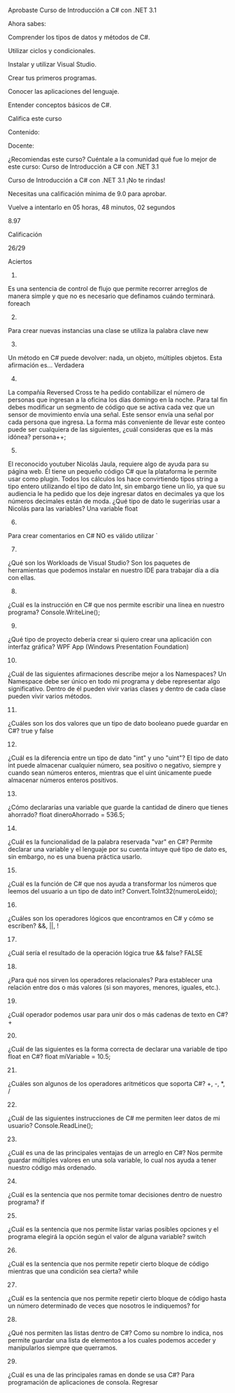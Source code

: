 Aprobaste Curso de Introducción a C# con .NET 3.1

Ahora sabes:

Comprender los tipos de datos y métodos de C#.

Utilizar ciclos y condicionales.

Instalar y utilizar Visual Studio.

Crear tus primeros programas.

Conocer las aplicaciones del lenguaje.

Entender conceptos básicos de C#.

Califica este curso

Contenido:

Docente:

¿Recomiendas este curso?
Cuéntale a la comunidad qué fue lo mejor de este curso:
Curso de Introducción a C# con .NET 3.1

Curso de Introducción a C# con .NET 3.1
¡No te rindas!

Necesitas una calificación mínima de 9.0 para aprobar.

Vuelve a intentarlo en 05 horas, 48 minutos, 02 segundos

8.97

Calificación

26/29

Aciertos

1.
Es una sentencia de control de flujo que permite recorrer arreglos de manera simple y que no es necesario que definamos cuándo terminará.
foreach

2.
Para crear nuevas instancias una clase se utiliza la palabra clave
new

3.
Un método en C# puede devolver: nada, un objeto, múltiples objetos. Esta afirmación es...
Verdadera

4.
La compañía Reversed Cross te ha pedido contabilizar el número de personas que ingresan a la oficina los días domingo en la noche. Para tal fin debes modificar un segmento de código que se activa cada vez que un sensor de movimiento envía una señal. Este sensor envía una señal por cada persona que ingresa. La forma más conveniente de llevar este conteo puede ser cualquiera de las siguientes, ¿cuál consideras que es la más idónea?
persona++;

5.
El reconocido youtuber Nicolás Jaula, requiere algo de ayuda para su página web. Él tiene un pequeño código C# que la plataforma le permite usar como plugin. Todos los cálculos los hace convirtiendo tipos string a tipo entero utilizando el tipo de dato Int, sin embargo tiene un lío, ya que su audiencia le ha pedido que los deje ingresar datos en decimales ya que los números decimales están de moda. ¿Qué tipo de dato le sugerirías usar a Nicolás para las variables?
Una variable float

6.
Para crear comentarios en C# NO es válido utilizar
`

7.
¿Qué son los Workloads de Visual Studio?
Son los paquetes de herramientas que podemos instalar en nuestro IDE para trabajar día a día con ellas.

8.
¿Cuál es la instrucción en C# que nos permite escribir una línea en nuestro programa?
Console.WriteLine();

9.
¿Qué tipo de proyecto debería crear si quiero crear una aplicación con interfaz gráfica?
WPF App (Windows Presentation Foundation)

10.
¿Cuál de las siguientes afirmaciones describe mejor a los Namespaces?
Un Namespace debe ser único en todo mi programa y debe representar algo significativo. Dentro de él pueden vivir varias clases y dentro de cada clase pueden vivir varios métodos.

11.
¿Cuáles son los dos valores que un tipo de dato booleano puede guardar en C#?
true y false

12.
¿Cuál es la diferencia entre un tipo de dato "int" y uno "uint"?
El tipo de dato int puede almacenar cualquier número, sea positivo o negativo, siempre y cuando sean números enteros, mientras que el uint únicamente puede almacenar números enteros positivos.

13.
¿Cómo declararías una variable que guarde la cantidad de dinero que tienes ahorrado?
float dineroAhorrado = 536.5;

14.
¿Cuál es la funcionalidad de la palabra reservada "var" en C#?
Permite declarar una variable y el lenguaje por su cuenta intuye qué tipo de dato es, sin embargo, no es una buena práctica usarlo.

15.
¿Cuál es la función de C# que nos ayuda a transformar los números que leemos del usuario a un tipo de dato int?
Convert.ToInt32(numeroLeido);

16.
¿Cuáles son los operadores lógicos que encontramos en C# y cómo se escriben?
&&, ||, !

17.
¿Cuál sería el resultado de la operación lógica true && false?
FALSE

18.
¿Para qué nos sirven los operadores relacionales?
Para establecer una relación entre dos o más valores (si son mayores, menores, iguales, etc.).

19.
¿Cuál operador podemos usar para unir dos o más cadenas de texto en C#?
+

20.
¿Cuál de las siguientes es la forma correcta de declarar una variable de tipo float en C#?
float miVariable = 10.5;

21.
¿Cuáles son algunos de los operadores aritméticos que soporta C#?
+, -, *, /

22.
¿Cuál de las siguientes instrucciones de C# me permiten leer datos de mi usuario?
Console.ReadLine();

23.
¿Cuál es una de las principales ventajas de un arreglo en C#?
Nos permite guardar múltiples valores en una sola variable, lo cual nos ayuda a tener nuestro código más ordenado.

24.
¿Cuál es la sentencia que nos permite tomar decisiones dentro de nuestro programa?
if

25.
¿Cuál es la sentencia que nos permite listar varias posibles opciones y el programa elegirá la opción según el valor de alguna variable?
switch

26.
¿Cuál es la sentencia que nos permite repetir cierto bloque de código mientras que una condición sea cierta?
while

27.
¿Cuál es la sentencia que nos permite repetir cierto bloque de código hasta un número determinado de veces que nosotros le indiquemos?
for

28.
¿Qué nos permiten las listas dentro de C#?
Como su nombre lo indica, nos permite guardar una lista de elementos a los cuales podemos acceder y manipularlos siempre que querramos.

29.
¿Cuál es una de las principales ramas en donde se usa C#?
Para programación de aplicaciones de consola.
Regresar
